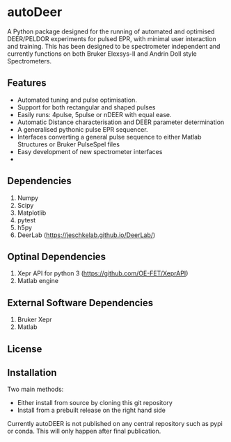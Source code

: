 # autoDeer
A Python package designed for the running of automated and optimised DEER/PELDOR experiments for pulsed EPR, with minimal user interaction and training. This has been designed to be spectrometer independent and currently functions on both Bruker Elexsys-II and Andrin Doll style Spectrometers. 

## Features
- Automated tuning and pulse optimisation.
- Support for both rectangular and shaped pulses
- Easily runs: 4pulse, 5pulse or nDEER with equal ease.
- Automatic Distance characterisation and DEER parameter determination
- A generalised pythonic pulse EPR sequencer.
- Interfaces converting a general pulse sequence to either Matlab Structures or Bruker PulseSpel files 
- Easy development of new spectrometer interfaces
- 

## Dependencies
1) Numpy
2) Scipy
3) Matplotlib
4) pytest
5) h5py
8) DeerLab (https://jeschkelab.github.io/DeerLab/)

## Optinal Dependencies
1) Xepr API for python 3 (https://github.com/OE-FET/XeprAPI)
2) Matlab engine

## External Software Dependencies
1) Bruker Xepr
2) Matlab

## License

## Installation
Two main methods:
 - Either install from source by cloning this git repository
 - Install from a prebuilt release on the right hand side

Currently autoDEER is not published on any central repository such as pypi or conda. This will only happen after final publication.

